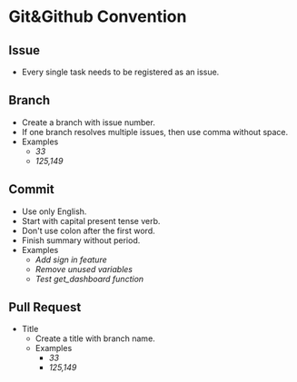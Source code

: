 # Git&Github Convention


## Issue

- Every single task needs to be registered as an issue.


## Branch

- Create a branch with issue number.
- If one branch resolves multiple issues, then use comma without space. 
- Examples
  - *33*
  - *125,149*


## Commit

- Use only English.
- Start with capital present tense verb.
- Don't use colon after the first word.
- Finish summary without period.
- Examples
  - *Add sign in feature*
  - *Remove unused variables*
  - *Test get_dashboard function*

## Pull Request
 

- Title
  - Create a title with branch name.
  - Examples
    - *33*
    - *125,149*